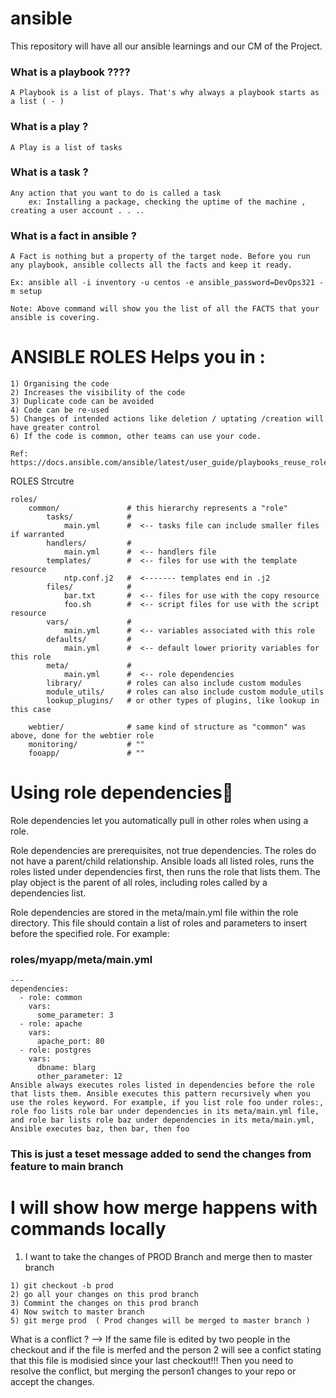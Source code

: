 # ansible

This repository will have all our ansible learnings and our CM of the Project.

### What is a playbook ????

```
A Playbook is a list of plays. That's why always a playbook starts as a list ( - )
```

### What is a play ?

```
A Play is a list of tasks
```

### What is a task ?

```
Any action that you want to do is called a task
    ex: Installing a package, checking the uptime of the machine , creating a user account . . .. 

``` 


### What is a fact in ansible ?

```
A Fact is nothing but a property of the target node. Before you run any playbook, ansible collects all the facts and keep it ready.

Ex: ansible all -i inventory -u centos -e ansible_password=DevOps321 -m setup

Note: Above command will show you the list of all the FACTS that your ansible is covering.
```

# ANSIBLE ROLES Helps you in :
```
1) Organising the code 
2) Increases the visibility of the code 
3) Duplicate code can be avoided 
4) Code can be re-used
5) Changes of intended actions like deletion / uptating /creation will have greater control
6) If the code is common, other teams can use your code.

Ref: https://docs.ansible.com/ansible/latest/user_guide/playbooks_reuse_roles.html

```

ROLES Strcutre

```
roles/
    common/               # this hierarchy represents a "role"
        tasks/            #
            main.yml      #  <-- tasks file can include smaller files if warranted
        handlers/         #
            main.yml      #  <-- handlers file
        templates/        #  <-- files for use with the template resource
            ntp.conf.j2   #  <------- templates end in .j2
        files/            #
            bar.txt       #  <-- files for use with the copy resource
            foo.sh        #  <-- script files for use with the script resource
        vars/             #
            main.yml      #  <-- variables associated with this role
        defaults/         #
            main.yml      #  <-- default lower priority variables for this role
        meta/             #
            main.yml      #  <-- role dependencies
        library/          # roles can also include custom modules
        module_utils/     # roles can also include custom module_utils
        lookup_plugins/   # or other types of plugins, like lookup in this case

    webtier/              # same kind of structure as "common" was above, done for the webtier role
    monitoring/           # ""
    fooapp/               # ""

``` 


# Using role dependencies
Role dependencies let you automatically pull in other roles when using a role.

Role dependencies are prerequisites, not true dependencies. The roles do not have a parent/child relationship. Ansible loads all listed roles, runs the roles listed under dependencies first, then runs the role that lists them. The play object is the parent of all roles, including roles called by a dependencies list.

Role dependencies are stored in the meta/main.yml file within the role directory. This file should contain a list of roles and parameters to insert before the specified role. For example:

### roles/myapp/meta/main.yml
```
---
dependencies:
  - role: common
    vars:
      some_parameter: 3
  - role: apache
    vars:
      apache_port: 80
  - role: postgres
    vars:
      dbname: blarg
      other_parameter: 12
Ansible always executes roles listed in dependencies before the role that lists them. Ansible executes this pattern recursively when you use the roles keyword. For example, if you list role foo under roles:, role foo lists role bar under dependencies in its meta/main.yml file, and role bar lists role baz under dependencies in its meta/main.yml, Ansible executes baz, then bar, then foo

``` 


### This is just a teset message added to send the changes from feature to main branch


# I will show how merge happens with commands locally 
1) I want to take the changes of PROD Branch and merge then to master branch

```
1) git checkout -b prod 
2) go all your changes on this prod branch
3) Commint the changes on this prod branch
4) Now switch to master branch
5) git merge prod  ( Prod changes will be merged to master branch )
```

What is a conflict ?
--> If the same file is edited by two people in the checkout and if the file is merfed and the person 2 will see a confict stating that this file is modisied since your last checkout!!! Then you need to resolve the conflict, but merging the person1 changes to your repo or accept the changes.



